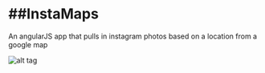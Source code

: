 ##InstaMaps
===
An angularJS app that pulls in instagram photos based on a location from a google map



![alt tag](http://i.imgur.com/LAF92PV.gifv)
